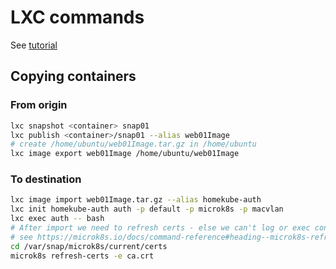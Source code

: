 
# LXC commands

See [tutorial](https://techgoat.net/index.php?id=60)

## Copying containers

### From origin

```bash
lxc snapshot <container> snap01
lxc publish <container>/snap01 --alias web01Image
# create /home/ubuntu/web01Image.tar.gz in /home/ubuntu
lxc image export web01Image /home/ubuntu/web01Image
```

### To destination

```bash
lxc image import web01Image.tar.gz --alias homekube-auth
lxc init homekube-auth auth -p default -p microk8s -p macvlan
lxc exec auth -- bash
# After import we need to refresh certs - else we can't log or exec containers
# see https://microk8s.io/docs/command-reference#heading--microk8s-refresh-certs
cd /var/snap/microk8s/current/certs
microk8s refresh-certs -e ca.crt
```

